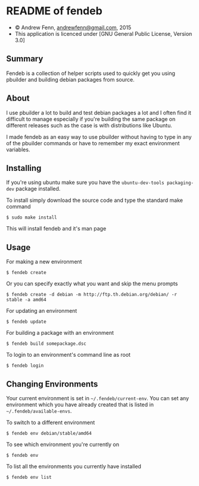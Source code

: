 README of fendeb
=================

* &copy; Andrew Fenn, andrewfenn@gmail.com, 2015
* This application is licenced under [GNU General Public License, Version 3.0]

Summary
-------

Fendeb is a collection of helper scripts used to quickly get you using pbuilder
and building debian packages from source.


About
-----

I use pbuilder a lot to build and test debian packages a lot and I often find
it difficult to manage especially if you're building the same package on
different releases such as the case is with distributions like Ubuntu.

I made fendeb as an easy way to use pbuilder without having to type in any of
the pbuilder commands or have to remember my exact environment variables.

Installing
----------

If you're using ubuntu make sure you have the ```ubuntu-dev-tools packaging-dev``` package installed.

To install simply download the source code and type the standard make command

    $ sudo make install

This will install fendeb and it's man page

Usage
-----

For making a new environment

    $ fendeb create

Or you can specify exactly what you want and skip the menu prompts

    $ fendeb create -d debian -m http://ftp.th.debian.org/debian/ -r stable -a amd64

For updating an environment

    $ fendeb update

For building a package with an environment

    $ fendeb build somepackage.dsc

To login to an environment's command line as root

    $ fendeb login

Changing Environments
------------

Your current environment is set in `~/.fendeb/current-env`. You can set any
environment which you have already created that is listed in
`~/.fendeb/available-envs`.

To switch to a different environment

    $ fendeb env debian/stable/amd64

To see which environment you're currently on

    $ fendeb env

To list all the environments you currently have installed

    $ fendeb env list

